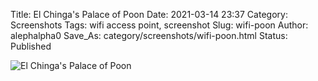 Title: El Chinga's Palace of Poon
Date: 2021-03-14 23:37
Category: Screenshots
Tags: wifi access point, screenshot
Slug: wifi-poon
Author: alephalpha0
Save_As: category/screenshots/wifi-poon.html
Status: Published


![El Chinga's Palace of Poon](/assets/images/ss/wifipalaceofpoon.png)
